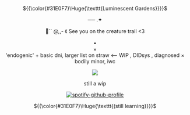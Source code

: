 
<p align="center"> ${{\color{#31E0F7}\Huge{\texttt{Luminescent Gardens}}}}$ </p>

<div align="center">



── .✦

 🐾`` @,,- 《 See you on the creature trail <3
 
<div align="center">
•
<div align="center">
×
<div align="center">
'endogenic' +
basic dni, larger list on straw <-- WIP
 , DIDsys , diagnosed × bodily minor, iwc
 

</div>

<div align="center">
 
![](https://pin.it/scHpCcp6o)


still a wip
  

[^1]:[(https://open.spotify.com/user/31t6iahnmjtxuosnnwfe3dhwkcsa?si=4JTg4ga7QimpMi56UOJsiA)]

<div align="center">

[![spotify-github-profile](https://spotify-github-profile.kittinanx.com/api/view?uid=31t6iahnmjtxuosnnwfe3dhwkcsa&cover_image=true&theme=default&show_offline=false&background_color=121212&interchange=false&bar_color=00ffff)](https://github.com/kittinan/spotify-github-profile)

 <p align="center"> ${{\color{#31E0F7}\Huge{\texttt{(still learning}}}}$ </p>
